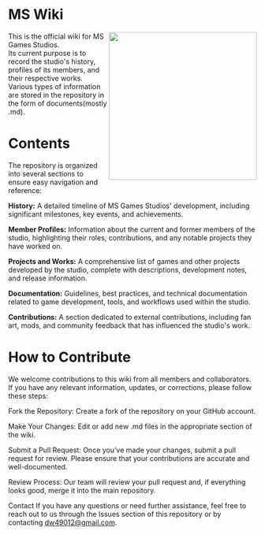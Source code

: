 # MS Wiki

<img src="./_media/grey_background.png" align="right" width="300" />


This is the official wiki for MS Games Studios.   
Its current purpose is to record the studio's history, profiles of its members, and their respective works.  
Various types of information are stored in the repository in the form of documents(mostly .md).
  
  
  
# Contents
The repository is organized into several sections to ensure easy navigation and reference:

**History:** A detailed timeline of MS Games Studios' development, including significant milestones, key events, and achievements.

**Member Profiles:** Information about the current and former members of the studio, highlighting their roles, contributions, and any notable projects they have worked on.

**Projects and Works:** A comprehensive list of games and other projects developed by the studio, complete with descriptions, development notes, and release information.

**Documentation:** Guidelines, best practices, and technical documentation related to game development, tools, and workflows used within the studio.

**Contributions:** A section dedicated to external contributions, including fan art, mods, and community feedback that has influenced the studio's work.

# How to Contribute
We welcome contributions to this wiki from all members and collaborators. If you have any relevant information, updates, or corrections, please follow these steps:

Fork the Repository: Create a fork of the repository on your GitHub account.

Make Your Changes: Edit or add new .md files in the appropriate section of the wiki.

Submit a Pull Request: Once you’ve made your changes, submit a pull request for review. Please ensure that your contributions are accurate and well-documented.

Review Process: Our team will review your pull request and, if everything looks good, merge it into the main repository.

Contact
If you have any questions or need further assistance, feel free to reach out to us through the Issues section of this repository or by contacting dw49012@gmail.com.
